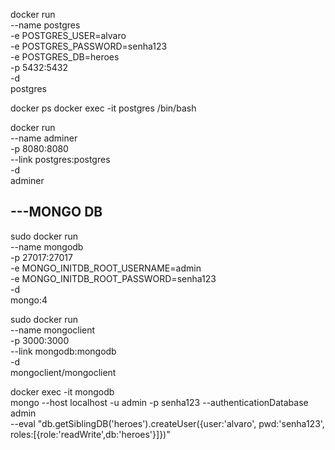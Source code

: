 docker run \
  --name postgres \
  -e POSTGRES_USER=alvaro \
  -e POSTGRES_PASSWORD=senha123 \
  -e POSTGRES_DB=heroes \
  -p 5432:5432 \
  -d \
  postgres

  docker ps
  docker exec -it postgres /bin/bash

docker run \
  --name adminer \
  -p 8080:8080 \
  --link postgres:postgres \
  -d \
  adminer

## ---MONGO DB
sudo docker run \
--name mongodb \
-p 27017:27017 \
-e MONGO_INITDB_ROOT_USERNAME=admin \
-e MONGO_INITDB_ROOT_PASSWORD=senha123 \
-d \
mongo:4

sudo docker run \
--name mongoclient \
-p 3000:3000 \
--link mongodb:mongodb \
-d \
mongoclient/mongoclient

docker exec -it mongodb \
  mongo --host localhost -u admin -p senha123 --authenticationDatabase admin \
  --eval "db.getSiblingDB('heroes').createUser({user:'alvaro', pwd:'senha123', roles:[{role:'readWrite',db:'heroes'}]})"